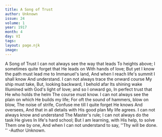 ```yaml
---
title: A Song of Trust
author: Unknown
issue: 24
volume: 1
year: 1917
month: 4
day: VI
tags:
layout: page.njk
image:
---
```

A Song of Trust   I can not always see the way that leads To heights above;   I sometimes quite forget that He leads on With hands of love;   But yet I know the path must lead me to Immanuel's land,   And when I reach life's summit I shall know And understand.   I can not always trace the onward course My ship must take,   But, looking backward, I behold afar Its shining wake   Illumined with God's light of love; and so I onward go,   In perfect trust that He who holds the helm The course must know.   I can not always see the plain on which He builds my life;   For oft the sound of hammers, blow on blow, The noise of strife,   Confuse me till I quite forget He knows And oversees,   And that in all details with His good plan My life agrees.   I can not always know and understand The Master's rule;   I can not always do the task He gives   In life's hard school;   But I am learning, with His help, to solve   Them one by one,   And when I can not understand to say,   ''Thy will be done. ''   -Author Unknown.   

